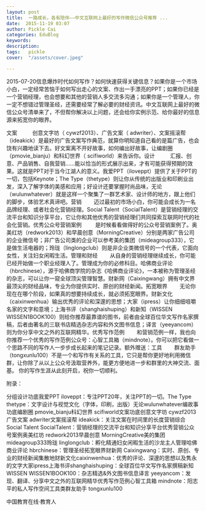 ```yaml
---
layout: post  
title:  一路成长，各有陪伴——中文互联网上最好的写作微信公众号推荐 ...  
date:  2015-11-19 03:07  
author: Pickle Cai  
categories: EduBlog  
keywords: 
description:   
tags:	pickle   
cover:  "/assets/cover.jpeg"  

---  
```

    
2015-07-20信息爆炸时代如何写作？如何快速获得关键信息？如果你是一个市场小白，一定经常苦恼于如何写出走心的文案、作出一手漂亮的PPT；如果你已经是一个营销经理，也会想要和其他的营销人多交流多沟通；如果你是一个管理人，你一定不想错过管理圣经，还需要经常了解必要的财经资讯。中文互联网上最好的微信公众号清单来了，不但帮你解决以上问题，还会给你实例示范、给你最好的信息源来拓宽你的眼界。

文案     创意文字坊（ cywzf2013）、广告文案（ adwriter）、文案摇滚帮 （ideakick）是最好的广告文案写作典范，就算你明知道自己看的是篇广告，也会饶有兴趣地读下去。好文案离不开好故事，如何编出好故事，让编剧圈（pmovie_bianju）和科幻世界（ scifiworld）来告诉你。设计     汇报、创意、产品销售、自我营销……能以恰当的形式展示出来，才有可能获得预期的效果。这就是PPT对于当今江湖人的意义。我爱PPT（iloveppt）提供了关于PPT的一切，包括Keynote；The Type（thetype）则让你从传统的出版业和印刷业出发，深入了解字体的美感和应用；好设计还要掌握时尚品味，无论（wulunwhatever）就是这样一个聚集了一群艺术家、设计师的地方，跟上他们的脚步，体验艺术真谛吧。营销   迈过最初的市场小白，你可能会成长为一名品牌经理、或者社会化营销经理。Social Talent（SocialTalent）是营销经理的交流平台和知识分享平台，它让你和其他优秀的营销经理们共同探索互联网时代的社会化营销。优秀公众号营销案例    是时候看看做得好的公众号营销案例了。奥美红坊（redwork2013）和早晨创意（MorningCreative）分别是两家广告公司的企业微信号；非广告公司类的企业可以参考美的集团（mideagroup333），它是做生活电器的；玲珑（linglongclub）则是非企业类微信号的一个代表，它面向女性，关注妇女闲暇生活。管理和财经   从自身的营销经理继续成长，你可能已经开始做一个职业经理人了。管理成为你的必修科目。哈佛商业评论（hbrchinese），源于哈佛商学院的杂志《哈佛商业评论》，一本被称为管理圣经的杂志，可以让你一窥全球顶尖管理智慧。财新网（Caixingwang）拥有中文界最顶尖的财经品味，专业为你提供实时、原创的财经新闻。拓宽眼界   无论你现在在哪个阶段，如果真的想要持续成长，就必须拓宽眼界。财新文化（caixinwenhua）输出优秀的评论和深邃的思想；大家（ipress）让你细细咀嚼名家的文字和意境；上海书评（shanghaishuping）和新知（WISSEN WISSEN1BOOK100）则给你推荐最靠谱的图书，前者由全球百位华文写作名家撰稿，后者由著名的三联书店精选杂志内容和外文图书信息；译言（yeeyancom）则为你分享中文之外的互联网精华。优秀写作范例   和营销范例一样，我也向你推荐一个优秀的写作范例公众号：心智工具箱（mindnote）。你可以把它看做一个思路不同的写作人一步步成长起来的笔记记录。额外赠送：工具   群友助手（tongxunlu100）不是一个和写作有关系的工具，它只是帮你更好地利用微信群，让你除了从以上公众号汲取营养外，能更方便地进一步和群里的大神交流、面基。 你的写作生涯从此刻开启，祝你一切顺利。



附录：

分组设计功底我爱PPT iloveppt：专注PPT20年，关注PPT的一切。The Type thetype：文字设计与视觉文化（字体，印刷，出版）无论wulunwhatever编故事功底编剧圈 pmovie_bianju科幻世界 scifiworld文案功底创意文字坊 cywzf2013广告文案 adwriter文案摇滚帮 ideakick：关注文案在时间里的长度营销综合Social Talent SocialTalent：营销经理的交流平台和知识分享平台优秀营销公众号案例奥美红坊 redwork2013早晨创意 MorningCreative美的集团 mideagroup333玲珑 linglongclub：孵化精通妇女闲暇生活的沙龙主人管理哈佛商业评论 hbrchinese：管理圣经拓宽眼界财新网 Caixingwang：实时、原创、专业的财经新闻集散地财新文化caixinwenhua：优秀的评论、深邃的思想以及隽永的文字大家ipress上海书评shanghaishuping：全球百位华文写作名家撰稿新知WISSEN WISSEN1BOOK100：杂志精选&外文图书信息译言 yeeyancom：发现、翻译、分享中文之外的互联网精华优秀写作范例心智工具箱 mindnote：阳志平的私人写作空间工具类群友助手 tongxunlu100

		    
 中国教育在线·教育人

